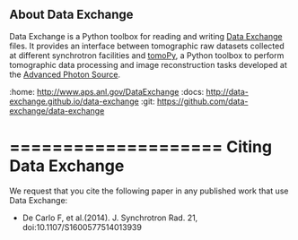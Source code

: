 ## About Data Exchange

Data Exchange is a Python toolbox for reading and writing  [Data Exchange](http://www.aps.anl.gov/DataExchange/) files. It provides an interface between tomographic raw datasets collected at different synchrotron facilities and [tomoPy](https://github.com/tomopy/tomopy/ "tomoPy"), a Python toolbox to perform tomographic data processing and image reconstruction tasks developed at the [Advanced Photon Source](http://www.aps.anl.gov/ "APS").

:home: http://www.aps.anl.gov/DataExchange
:docs: http://data-exchange.github.io/data-exchange
:git:  https://github.com/data-exchange/data-exchange

====================
Citing Data Exchange
====================

We request that you cite the following paper in any published work that use Data Exchange:

- De Carlo F, et al.(2014). J. Synchrotron Rad. 21, doi:10.1107/S1600577514013939
